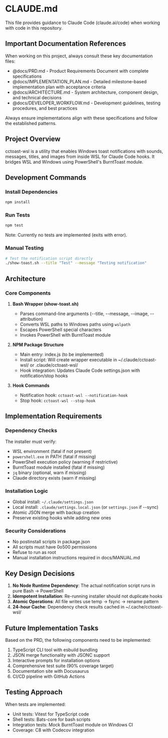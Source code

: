 # CLAUDE.md

This file provides guidance to Claude Code (claude.ai/code) when working with code in this repository.

## Important Documentation References

When working on this project, always consult these key documentation files:

- @docs/PRD.md - Product Requirements Document with complete specifications
- @docs/IMPLEMENTATION_PLAN.md - Detailed milestone-based implementation plan with acceptance criteria
- @docs/ARCHITECTURE.md - System architecture, component design, and technical decisions
- @docs/DEVELOPER_WORKFLOW.md - Development guidelines, testing procedures, and best practices

Always ensure implementations align with these specifications and follow the established patterns.

## Project Overview

cctoast-wsl is a utility that enables Windows toast notifications with sounds, messages, titles, and images from inside WSL for Claude Code hooks. It bridges WSL and Windows using PowerShell's BurntToast module.

## Development Commands

### Install Dependencies
```bash
npm install
```

### Run Tests
```bash
npm test
```
Note: Currently no tests are implemented (exits with error).

### Manual Testing
```bash
# Test the notification script directly
./show-toast.sh --title "Test" --message "Testing notification"
```

## Architecture

### Core Components

1. **Bash Wrapper (show-toast.sh)**
   - Parses command-line arguments (--title, --message, --image, --attribution)
   - Converts WSL paths to Windows paths using `wslpath`
   - Escapes PowerShell special characters
   - Invokes PowerShell with BurntToast module

2. **NPM Package Structure**
   - Main entry: index.js (to be implemented)
   - Install script: Will create wrapper executable in ~/.claude/cctoast-wsl/ or .claude/cctoast-wsl/
   - Hook integration: Updates Claude Code settings.json with notification/stop hooks

3. **Hook Commands**
   - Notification hook: `cctoast-wsl --notification-hook`
   - Stop hook: `cctoast-wsl --stop-hook`

## Implementation Requirements

### Dependency Checks
The installer must verify:
- WSL environment (fatal if not present)
- `powershell.exe` in PATH (fatal if missing)
- PowerShell execution policy (warning if restrictive)
- BurntToast module installed (fatal if missing)
- `jq` binary (optional, warn if missing)
- Claude directory exists (warn if missing)

### Installation Logic
- Global install: `~/.claude/settings.json`
- Local install: `.claude/settings.local.json` (or `settings.json` if --sync)
- Atomic JSON merge with backup creation
- Preserve existing hooks while adding new ones

### Security Considerations
- No postinstall scripts in package.json
- All scripts must have 0o500 permissions
- Refuse to run as root
- Manual installation instructions required in docs/MANUAL.md

## Key Design Decisions

1. **No Node Runtime Dependency**: The actual notification script runs in pure Bash → PowerShell
2. **Idempotent Installation**: Re-running installer should not duplicate hooks
3. **Atomic Operations**: All file writes use temp → fsync → rename pattern
4. **24-hour Cache**: Dependency check results cached in ~/.cache/cctoast-wsl/

## Future Implementation Tasks

Based on the PRD, the following components need to be implemented:
1. TypeScript CLI tool with esbuild bundling
2. JSON merge functionality with JSONC support
3. Interactive prompts for installation options
4. Comprehensive test suite (90% coverage target)
5. Documentation site with Docusaurus
6. CI/CD pipeline with GitHub Actions

## Testing Approach

When tests are implemented:
- Unit tests: Vitest for TypeScript code
- Shell tests: Bats-core for bash scripts
- Integration tests: Mock BurntToast module on Windows CI
- Coverage: C8 with Codecov integration